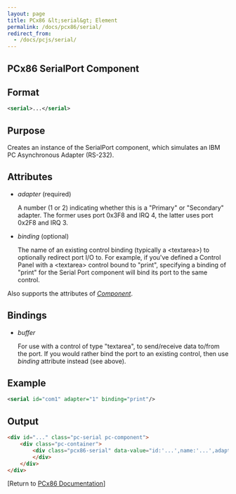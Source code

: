 ```yaml
---
layout: page
title: PCx86 &lt;serial&gt; Element
permalink: /docs/pcx86/serial/
redirect_from:
  - /docs/pcjs/serial/
---
```


PCx86 SerialPort Component
---

Format
---
```xml
<serial>...</serial>
```

Purpose
---
Creates an instance of the SerialPort component, which simulates an IBM PC Asynchronous Adapter (RS-232).

Attributes
---
 * *adapter* (required)

	A number (1 or 2) indicating whether this is a "Primary" or "Secondary" adapter.
	The former uses port 0x3F8 and IRQ 4, the latter uses port 0x2F8 and IRQ 3.
	
 * *binding* (optional)
 
	The name of an existing control binding (typically a &lt;textarea&gt;) to optionally redirect port I/O to.
	For example, if you've defined a Control Panel with a &lt;textarea&gt; control bound to "print", specifying a
	binding of "print" for the Serial Port component will bind its port to the same control.
	
Also supports the attributes of *[Component](/docs/pcx86/component/)*.

Bindings
---
 * *buffer*
 
	For use with a control of type "textarea", to send/receive data to/from the port. If you would rather
	bind the port to an existing control, then use *binding* attribute instead (see above).

Example
---
```xml
<serial id="com1" adapter="1" binding="print"/>
```

Output
---
```html
<div id="..." class="pc-serial pc-component">
    <div class="pc-container">
        <div class="pcx86-serial" data-value="id:'...',name:'...',adapter:'...',binding:'...'">
        </div>
    </div>
</div>
```

[Return to [PCx86 Documentation](..)]
